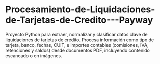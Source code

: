 # Procesamiento-de-Liquidaciones-de-Tarjetas-de-Credito---Payway
Proyecto Python para extraer, normalizar y clasificar datos clave de liquidaciones de tarjetas de crédito. Procesa información como tipo de tarjeta, banco, fechas, CUIT, e importes contables (comisiones, IVA, retenciones y saldos) desde documentos PDF, incluyendo contenido escaneado o en imágenes.
